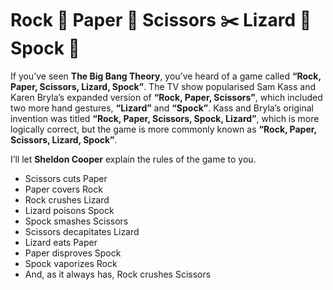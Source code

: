 # Rock 💎 Paper 📝 Scissors ✂️ Lizard 🦎 Spock 🖖

If you’ve seen **The Big Bang Theory**, you’ve heard of a game called **“Rock, Paper, Scissors, Lizard, Spock”**.
The TV show popularised Sam Kass and Karen Bryla’s expanded version of **“Rock, Paper, Scissors”**, which included two more hand gestures, **“Lizard”** and **“Spock”**.
Kass and Bryla’s original invention was titled **“Rock, Paper, Scissors, Spock, Lizard”**, which is more logically correct, but the game is more commonly known as **“Rock, Paper, Scissors, Lizard, Spock”**.

I’ll let **Sheldon Cooper** explain the rules of the game to you.

- Scissors cuts Paper
- Paper covers Rock
- Rock crushes Lizard
- Lizard poisons Spock
- Spock smashes Scissors
- Scissors decapitates Lizard
- Lizard eats Paper
- Paper disproves Spock
- Spock vaporizes Rock
- And, as it always has, Rock crushes Scissors
